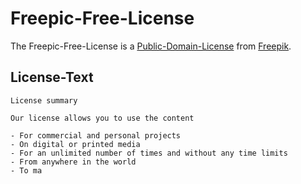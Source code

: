 # Freepic-Free-License

The Freepic-Free-License is a [Public-Domain-License](670017.md) from [Freepik](192000005.md).

## License-Text

```
License summary

Our license allows you to use the content

- For commercial and personal projects
- On digital or printed media
- For an unlimited number of times and without any time limits
- From anywhere in the world
- To ma
